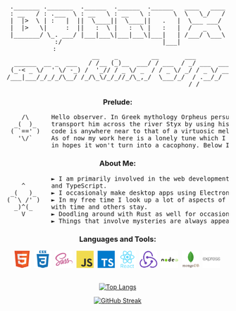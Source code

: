 <pre align="center">

._______ ._______  .______  .______  .______   ____   ____
: __   / : .___  \ : __   \ : __   \ :      \  \   \_/   /
|  |>  \ | :   |  ||  \____||  \____||   .   |  \___ ___/ 
|  |>   \|     :  ||   :  \ |   :  \ |   :   |  /   _   \ 
|_______/ \_. ___/ |___|___\|___|___\|___|   | /___/ \___\
            :/                           |___|            
            :                                              
                       __    _         __       ___                                                 
  ______  __ _  ___   / /__ (_)__  ___/ / ___  / _/ ___  _______  ___ ________ ___ _  __ _  ___ ____
 (_-< _ \/  ' \/ -_) /  '_// / _ \/ _  / / _ \/ _/ / _ \/ __/ _ \/ _ `/ __/ _ `/  ' \/  ' \/ -_) __/
/___|___/_/_/_/\__/ /_/\_\/_/_//_/\_,_/  \___/_/  / .__/_/  \___/\_, /_/  \_,_/_/_/_/_/_/_/\__/_/   
                                                 /_/            /___/                               
</pre>
<h3 align="center">Prelude:</h3>
<pre>
    /\      Hello observer. In Greek mythology Orpheus persuades Charon, the ferryman of the underworld, to
  _(  )_    transport him across the river Styx by using his exceptional musical talent. I don't claim at all my
 ( `==' )   code is anywhere near to that of a virtuosic melody but I might be comparing you to Charon himself. x)
   '\/`     As of now my work here is a lonely tune which I am thriving to enrich with more harmonics and melodies
            in hopes it won't turn into a cacophony. Below I will share more about me however talk is cheap...
</pre>

<h3 align="center">About Me:</h3>
<pre>
            ► I am primarily involved in the web development world using technologies with JavaScript
    ^       and TypeScript.
 _(   )_    ► I occasionaly make desktop apps using Electron.
( `\ /' )   ► In my free time I look up a lot of aspects of the programming space, some of which fade away
  _)^(_     with time and others stay.
    V       ► Doodling around with Rust as well for occasional compiler panics.
            ► Things that involve mysteries are always appealing to me. 
</pre>
<h3 align="center">Languages and Tools:</h3>
<div align="center">
  <img src="https://github.com/devicons/devicon/blob/master/icons/html5/html5-original.svg" title="HTML5" alt="HTML" width="40" height="40"/>&nbsp;
  <img src="https://github.com/devicons/devicon/blob/master/icons/css3/css3-plain-wordmark.svg"  title="CSS3" alt="CSS" width="40" height="40"/>&nbsp;
  <img src="https://github.com/devicons/devicon/blob/master/icons/sass/sass-original.svg" title="Sass" alt="Sass" width="40" height="40"/>&nbsp;
  <img src="https://github.com/devicons/devicon/blob/master/icons/javascript/javascript-original.svg" title="JavaScript" alt="JavaScript" width="40" height="40"/>&nbsp;
  <img src="https://github.com/devicons/devicon/blob/master/icons/typescript/typescript-original.svg" title="TypeScript" alt="TypeScript" width="40" height="40"/>&nbsp;
  <img src="https://github.com/devicons/devicon/blob/master/icons/react/react-original-wordmark.svg" title="React" alt="React" width="40" height="40"/>&nbsp;
  <img src="https://github.com/devicons/devicon/blob/master/icons/redux/redux-original.svg" title="Redux" alt="Redux " width="40" height="40"/>&nbsp;
  <img src="https://github.com/devicons/devicon/blob/master/icons/nodejs/nodejs-original-wordmark.svg" title="NodeJS" alt="NodeJS" width="40" height="40"/>&nbsp;
  <img src="https://github.com/devicons/devicon/blob/master/icons/mongodb/mongodb-original-wordmark.svg" title="MongoDB" alt="MongoDb" width="40" height="40"/>&nbsp;
  <img src="https://github.com/devicons/devicon/blob/master/icons/express/express-original-wordmark.svg" title="Express" alt="Express" width="40" height="40"/>&nbsp;
</div>
</br>
<div align="center">

[![Top Langs](https://github-readme-stats.vercel.app/api/top-langs/?username=Borrax&layout=compact&theme=vision-friendly-dark)](https://github.com/anuraghazra/github-readme-stats)
</br>
            
[![GitHub Streak](http://github-readme-streak-stats.herokuapp.com?user=Borrax&theme=dark&background=000000)](https://git.io/streak-stats)

</div>
